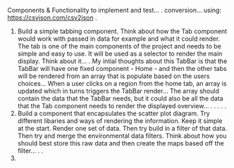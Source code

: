 Components & Functionality to implement and test...
.
conversion...
using: https://csvjson.com/csv2json
.

1. Build a simple tabbing component. Think about how the Tab component would work with passed in data for example and what it could render. The tab is one of the main components of the project and needs to be simple and easy to use. It will be used as a selector to render the main display. Think about it...
   .
   My intial thoughts about this TabBar is that the TabBar will have one fixed component - Home - and then the other tabs will be rendered from an array that is populate based on the users choices...
   When a user clicks on a region from the home tab, an array is updated which in turns triggers the TabBar render... The array should contain the data that the TabBar needs, but it could also be all the data that the Tab component needs to render the displayed overview...
   .
   .
   .
   .
   .
2. Build a component that encapsulates the scatter plot diagram. Try different libaries and ways of rendering the information. Keep it simple at the start. Render one set of data. Then try build in a filter of that data. Then try and merge the environmental data filters. Think about how you should best store this raw data and then create the maps based off the filter...
   .
   .
3.
